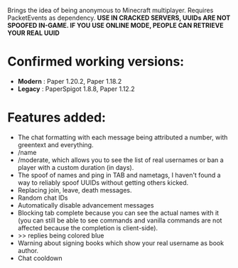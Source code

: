 Brings the idea of being anonymous to Minecraft multiplayer. Requires PacketEvents as dependency. <strong>USE IN CRACKED SERVERS, UUIDs ARE NOT SPOOFED IN-GAME. IF YOU USE ONLINE MODE, PEOPLE CAN RETRIEVE YOUR REAL UUID</strong>

# Confirmed working versions:
- <strong>Modern</strong> : Paper 1.20.2, Paper 1.18.2
- <strong>Legacy</strong> : PaperSpigot 1.8.8, Paper 1.12.2

# Features added:
- The chat formatting with each message being attributed a number, with greentext and everything.
- /name
- /moderate, which allows you to see the list of real usernames or ban a player with a custom duration (in days).
- The spoof of names and ping in TAB and nametags, I haven't found a way to reliably spoof UUIDs without getting others kicked.
- Replacing join, leave, death messages.
- Random chat IDs
- Automatically disable advancement messages
- Blocking tab complete because you can see the actual names with it (you can still be able to see commands and vanilla commands are not affected because the completion is client-side).
- \>\> replies being colored blue
- Warning about signing books which show your real username as book author.
- Chat cooldown
